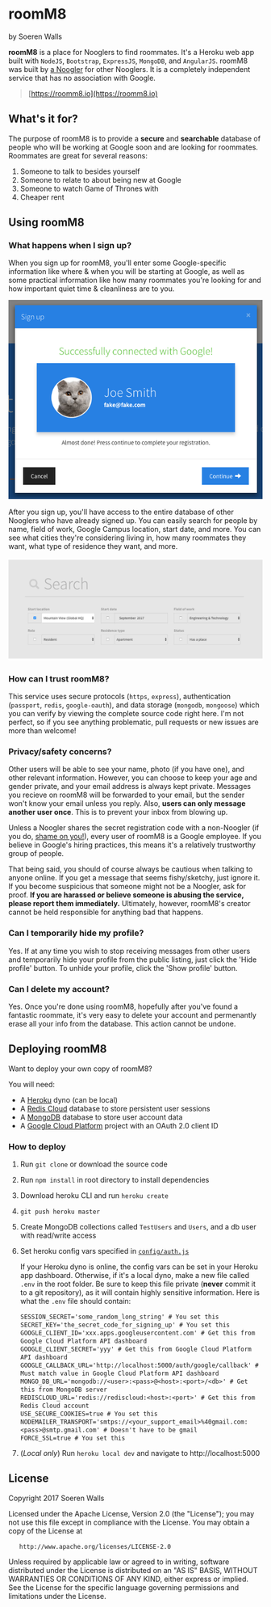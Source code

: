 # roomM8
by Soeren Walls

**roomM8** is a place for Nooglers to find roommates. It's a Heroku web app built with `NodeJS`, `Bootstrap`, `ExpressJS`, `MongoDB`, and `AngularJS`. roomM8 was built by [a Noogler](http://www.soerenwalls.com/) for other Nooglers.  It is a completely independent service that has no association with Google.

> [https://roomm8.io](https://roomm8.io)

## What's it for?
The purpose of roomM8 is to provide a **secure** and **searchable** database of people who will be working at Google soon and are looking for roommates. Roommates are great for several reasons:

1. Someone to talk to besides yourself
2. Someone to relate to about being new at Google
3. Someone to watch Game of Thrones with
4. Cheaper rent

## Using roomM8

### What happens when I sign up?
When you sign up for roomM8, you'll enter some Google-specific information like where & when you will be starting at Google, as well as some practical information like how many roommates you're looking for and how important quiet time & cleanliness are to you.

![Image of registration form](dev/screenshot-signup.png)

After you sign up, you'll have access to the entire database of other Nooglers who have already signed up. You can easily search for people by name, field of work, Google Campus location, start date, and more. You can see what cities they're considering living in, how many roommates they want, what type of residence they want, and more.

![Image of roommate search filters](dev/screenshot-search.png)

### How can I trust roomM8?
This service uses secure protocols (`https`, `express`), authentication (`passport`, `redis`, `google-oauth`), and data storage (`mongodb`, `mongoose`) which you can verify by viewing the complete source code right here. I'm not perfect, so if you see anything problematic, pull requests or new issues are more than welcome!

### Privacy/safety concerns?
Other users will be able to see your name, photo (if you have one), and other relevant information. However, you can choose to keep your age and gender private, and your email address is always kept private. Messages you recieve on roomM8 will be forwarded to your email, but the sender won't know your email unless you reply. Also, **users can only message another user once**. This is to prevent your inbox from blowing up.

Unless a Noogler shares the secret registration code with a non-Noogler (if you do, [shame on you!](http://i.imgur.com/NAJE0d0.png)), every user of roomM8 is a Google employee. If you believe in Google's hiring practices, this means it's a relatively trustworthy group of people.

That being said, you should of course always be cautious when talking to anyone online. If you get a message that seems fishy/sketchy, just ignore it. If you become suspicious that someone might not be a Noogler, ask for proof. **If you are harassed or believe someone is abusing the service, please report them immediately.** Ultimately, however, roomM8's creator cannot be held responsible for anything bad that happens.

### Can I temporarily hide my profile?
Yes. If at any time you wish to stop receiving messages from other users and temporarily hide
your profile from the public listing, just click the 'Hide profile' button. To unhide
your profile, click the 'Show profile' button.

### Can I delete my account?
Yes. Once you're done using roomM8, hopefully after you've found a fantastic roommate, it's very easy to delete your account and permenantly erase all your info from the database. This action cannot be undone.

## Deploying roomM8

Want to deploy your own copy of roomM8?

You will need:
* A [Heroku](https://heroku.com/) dyno (can be local)
* A [Redis Cloud](https://devcenter.heroku.com/articles/rediscloud) database to store persistent user sessions
* A [MongoDB](https://mlab.com/) database to store user account data
* A [Google Cloud Platform](https://console.cloud.google.com/) project with an OAuth 2.0 client ID

### How to deploy

1. Run `git clone` or download the source code
2. Run `npm install` in root directory to install dependencies
3. Download heroku CLI and run `heroku create`
4. `git push heroku master`
5. Create MongoDB collections called `TestUsers` and `Users`, and a db user with read/write access
6. Set heroku config vars specified in [`config/auth.js`](config/auth.js)

    If your Heroku dyno is online, the config vars can be set in your Heroku app dashboard. Otherwise, if it's a local dyno, make a new file called `.env` in the root folder. Be sure to keep this file private (**never** commit it to a git repository), as it will contain highly sensitive information. Here is what the `.env` file should contain:

    ```
    SESSION_SECRET='some_random_long_string' # You set this
    SECRET_KEY='the_secret_code_for_signing_up' # You set this
    GOOGLE_CLIENT_ID='xxx.apps.googleusercontent.com' # Get this from Google Cloud Platform API dashboard
    GOOGLE_CLIENT_SECRET='yyy' # Get this from Google Cloud Platform API dashboard
    GOOGLE_CALLBACK_URL='http://localhost:5000/auth/google/callback' # Must match value in Google Cloud Platform API dashboard
    MONGO_DB_URL='mongodb://<user>:<pass>@<host>:<port>/<db>' # Get this from MongoDB server
    REDISCLOUD_URL='redis://rediscloud:<host>:<port>' # Get this from Redis Cloud account
    USE_SECURE_COOKIES=true # You set this
    NODEMAILER_TRANSPORT='smtps://<your_support_email>%40gmail.com:<pass>@smtp.gmail.com' # Doesn't have to be gmail
    FORCE_SSL=true # You set this
    ```

7. (*Local only*) Run `heroku local dev` and navigate to http://localhost:5000

## License

   Copyright 2017 Soeren Walls

   Licensed under the Apache License, Version 2.0 (the "License");
   you may not use this file except in compliance with the License.
   You may obtain a copy of the License at

       http://www.apache.org/licenses/LICENSE-2.0

   Unless required by applicable law or agreed to in writing, software
   distributed under the License is distributed on an "AS IS" BASIS,
   WITHOUT WARRANTIES OR CONDITIONS OF ANY KIND, either express or implied.
   See the License for the specific language governing permissions and
   limitations under the License.